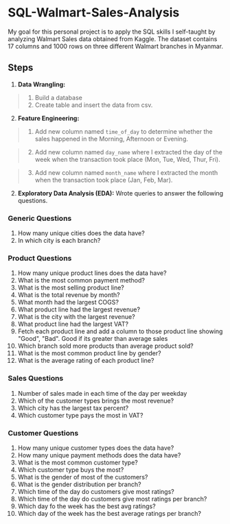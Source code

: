 # SQL-Walmart-Sales-Analysis

My goal for this personal project is to apply the SQL skills I self-taught by analyzing Walmart Sales data obtained from Kaggle. 
The dataset contains 17 columns and 1000 rows on three different Walmart branches in Myanmar. 

## Steps

1. **Data Wrangling:**

> 1. Build a database
> 2. Create table and insert the data from csv.

2. **Feature Engineering:** 

> 1. Add new column named `time_of_day` to determine whether the sales happened in the Morning, Afternoon or Evening.

> 2. Add new column named `day_name` where I extracted the day of the week when the transaction took place (Mon, Tue, Wed, Thur, Fri).

> 3. Add new column named `month_name` where I extracted the month when the transaction took place (Jan, Feb, Mar). 

2. **Exploratory Data Analysis (EDA):** Wrote queries to answer the following questions. 

### Generic Questions

1. How many unique cities does the data have?
2. In which city is each branch?

### Product Questions

1. How many unique product lines does the data have?
2. What is the most common payment method?
3. What is the most selling product line?
4. What is the total revenue by month?
5. What month had the largest COGS?
6. What product line had the largest revenue?
5. What is the city with the largest revenue?
6. What product line had the largest VAT?
7. Fetch each product line and add a column to those product line showing "Good", "Bad". Good if its greater than average sales
8. Which branch sold more products than average product sold?
9. What is the most common product line by gender?
12. What is the average rating of each product line?

### Sales Questions

1. Number of sales made in each time of the day per weekday
2. Which of the customer types brings the most revenue?
3. Which city has the largest tax percent?
4. Which customer type pays the most in VAT?

### Customer Questions

1. How many unique customer types does the data have?
2. How many unique payment methods does the data have?
3. What is the most common customer type?
4. Which customer type buys the most?
5. What is the gender of most of the customers?
6. What is the gender distribution per branch?
7. Which time of the day do customers give most ratings?
8. Which time of the day do customers give most ratings per branch?
9. Which day fo the week has the best avg ratings?
10. Which day of the week has the best average ratings per branch?
